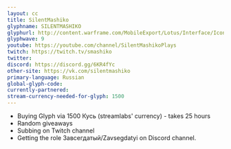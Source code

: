 ```yaml
---
layout: cc
title: SilentMashiko
glyphname: SILENTMASHIKO
glyphurl: http://content.warframe.com/MobileExport/Lotus/Interface/Icons/Player/ContentCreators/SilentMashiko.png
glyphwave: 9
youtube: https://youtube.com/channel/SilentMashikoPlays
twitch: https://twitch.tv/smashiko
twitter: 
discord: https://discord.gg/6KR4fYc
other-site: https://vk.com/silentmashiko
primary-language: Russian
global-glyph-code: 
currently-partnered: 
stream-currency-needed-for-glyph: 1500
---
```

* Buying Glyph via 1500 Кусь (streamlabs' currency) - takes 25 hours
* Random giveaways
* Subbing on Twitch channel 
* Getting the role Завсегдатый/Zavsegdatyi on Discord channel.
